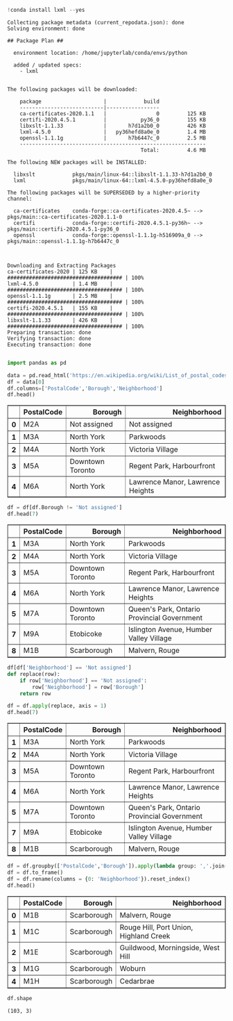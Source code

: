 ```python
!conda install lxml --yes

```

    Collecting package metadata (current_repodata.json): done
    Solving environment: done
    
    ## Package Plan ##
    
      environment location: /home/jupyterlab/conda/envs/python
    
      added / updated specs:
        - lxml
    
    
    The following packages will be downloaded:
    
        package                    |            build
        ---------------------------|-----------------
        ca-certificates-2020.1.1   |                0         125 KB
        certifi-2020.4.5.1         |           py36_0         155 KB
        libxslt-1.1.33             |       h7d1a2b0_0         426 KB
        lxml-4.5.0                 |   py36hefd8a0e_0         1.4 MB
        openssl-1.1.1g             |       h7b6447c_0         2.5 MB
        ------------------------------------------------------------
                                               Total:         4.6 MB
    
    The following NEW packages will be INSTALLED:
    
      libxslt            pkgs/main/linux-64::libxslt-1.1.33-h7d1a2b0_0
      lxml               pkgs/main/linux-64::lxml-4.5.0-py36hefd8a0e_0
    
    The following packages will be SUPERSEDED by a higher-priority channel:
    
      ca-certificates    conda-forge::ca-certificates-2020.4.5~ --> pkgs/main::ca-certificates-2020.1.1-0
      certifi            conda-forge::certifi-2020.4.5.1-py36h~ --> pkgs/main::certifi-2020.4.5.1-py36_0
      openssl            conda-forge::openssl-1.1.1g-h516909a_0 --> pkgs/main::openssl-1.1.1g-h7b6447c_0
    
    
    
    Downloading and Extracting Packages
    ca-certificates-2020 | 125 KB    | ##################################### | 100% 
    lxml-4.5.0           | 1.4 MB    | ##################################### | 100% 
    openssl-1.1.1g       | 2.5 MB    | ##################################### | 100% 
    certifi-2020.4.5.1   | 155 KB    | ##################################### | 100% 
    libxslt-1.1.33       | 426 KB    | ##################################### | 100% 
    Preparing transaction: done
    Verifying transaction: done
    Executing transaction: done



```python

import pandas as pd

data = pd.read_html('https://en.wikipedia.org/wiki/List_of_postal_codes_of_Canada:_M',skiprows=1)
df = data[0]
df.columns=['PostalCode','Borough','Neighborhood']
df.head()
```




<div>
<style scoped>
    .dataframe tbody tr th:only-of-type {
        vertical-align: middle;
    }

    .dataframe tbody tr th {
        vertical-align: top;
    }

    .dataframe thead th {
        text-align: right;
    }
</style>
<table border="1" class="dataframe">
  <thead>
    <tr style="text-align: right;">
      <th></th>
      <th>PostalCode</th>
      <th>Borough</th>
      <th>Neighborhood</th>
    </tr>
  </thead>
  <tbody>
    <tr>
      <th>0</th>
      <td>M2A</td>
      <td>Not assigned</td>
      <td>Not assigned</td>
    </tr>
    <tr>
      <th>1</th>
      <td>M3A</td>
      <td>North York</td>
      <td>Parkwoods</td>
    </tr>
    <tr>
      <th>2</th>
      <td>M4A</td>
      <td>North York</td>
      <td>Victoria Village</td>
    </tr>
    <tr>
      <th>3</th>
      <td>M5A</td>
      <td>Downtown Toronto</td>
      <td>Regent Park, Harbourfront</td>
    </tr>
    <tr>
      <th>4</th>
      <td>M6A</td>
      <td>North York</td>
      <td>Lawrence Manor, Lawrence Heights</td>
    </tr>
  </tbody>
</table>
</div>




```python
df = df[df.Borough != 'Not assigned']
df.head(7)
```




<div>
<style scoped>
    .dataframe tbody tr th:only-of-type {
        vertical-align: middle;
    }

    .dataframe tbody tr th {
        vertical-align: top;
    }

    .dataframe thead th {
        text-align: right;
    }
</style>
<table border="1" class="dataframe">
  <thead>
    <tr style="text-align: right;">
      <th></th>
      <th>PostalCode</th>
      <th>Borough</th>
      <th>Neighborhood</th>
    </tr>
  </thead>
  <tbody>
    <tr>
      <th>1</th>
      <td>M3A</td>
      <td>North York</td>
      <td>Parkwoods</td>
    </tr>
    <tr>
      <th>2</th>
      <td>M4A</td>
      <td>North York</td>
      <td>Victoria Village</td>
    </tr>
    <tr>
      <th>3</th>
      <td>M5A</td>
      <td>Downtown Toronto</td>
      <td>Regent Park, Harbourfront</td>
    </tr>
    <tr>
      <th>4</th>
      <td>M6A</td>
      <td>North York</td>
      <td>Lawrence Manor, Lawrence Heights</td>
    </tr>
    <tr>
      <th>5</th>
      <td>M7A</td>
      <td>Downtown Toronto</td>
      <td>Queen's Park, Ontario Provincial Government</td>
    </tr>
    <tr>
      <th>7</th>
      <td>M9A</td>
      <td>Etobicoke</td>
      <td>Islington Avenue, Humber Valley Village</td>
    </tr>
    <tr>
      <th>8</th>
      <td>M1B</td>
      <td>Scarborough</td>
      <td>Malvern, Rouge</td>
    </tr>
  </tbody>
</table>
</div>




```python
df[df['Neighborhood'] == 'Not assigned']
def replace(row):
    if row['Neighborhood'] == 'Not assigned':
        row['Neighborhood'] = row['Borough']
    return row

df = df.apply(replace, axis = 1)
df.head(7)
```




<div>
<style scoped>
    .dataframe tbody tr th:only-of-type {
        vertical-align: middle;
    }

    .dataframe tbody tr th {
        vertical-align: top;
    }

    .dataframe thead th {
        text-align: right;
    }
</style>
<table border="1" class="dataframe">
  <thead>
    <tr style="text-align: right;">
      <th></th>
      <th>PostalCode</th>
      <th>Borough</th>
      <th>Neighborhood</th>
    </tr>
  </thead>
  <tbody>
    <tr>
      <th>1</th>
      <td>M3A</td>
      <td>North York</td>
      <td>Parkwoods</td>
    </tr>
    <tr>
      <th>2</th>
      <td>M4A</td>
      <td>North York</td>
      <td>Victoria Village</td>
    </tr>
    <tr>
      <th>3</th>
      <td>M5A</td>
      <td>Downtown Toronto</td>
      <td>Regent Park, Harbourfront</td>
    </tr>
    <tr>
      <th>4</th>
      <td>M6A</td>
      <td>North York</td>
      <td>Lawrence Manor, Lawrence Heights</td>
    </tr>
    <tr>
      <th>5</th>
      <td>M7A</td>
      <td>Downtown Toronto</td>
      <td>Queen's Park, Ontario Provincial Government</td>
    </tr>
    <tr>
      <th>7</th>
      <td>M9A</td>
      <td>Etobicoke</td>
      <td>Islington Avenue, Humber Valley Village</td>
    </tr>
    <tr>
      <th>8</th>
      <td>M1B</td>
      <td>Scarborough</td>
      <td>Malvern, Rouge</td>
    </tr>
  </tbody>
</table>
</div>




```python
df = df.groupby(['PostalCode','Borough']).apply(lambda group: ','.join(group['Neighborhood']))
df = df.to_frame()
df = df.rename(columns = {0: 'Neighborhood'}).reset_index()
df.head()
```




<div>
<style scoped>
    .dataframe tbody tr th:only-of-type {
        vertical-align: middle;
    }

    .dataframe tbody tr th {
        vertical-align: top;
    }

    .dataframe thead th {
        text-align: right;
    }
</style>
<table border="1" class="dataframe">
  <thead>
    <tr style="text-align: right;">
      <th></th>
      <th>PostalCode</th>
      <th>Borough</th>
      <th>Neighborhood</th>
    </tr>
  </thead>
  <tbody>
    <tr>
      <th>0</th>
      <td>M1B</td>
      <td>Scarborough</td>
      <td>Malvern, Rouge</td>
    </tr>
    <tr>
      <th>1</th>
      <td>M1C</td>
      <td>Scarborough</td>
      <td>Rouge Hill, Port Union, Highland Creek</td>
    </tr>
    <tr>
      <th>2</th>
      <td>M1E</td>
      <td>Scarborough</td>
      <td>Guildwood, Morningside, West Hill</td>
    </tr>
    <tr>
      <th>3</th>
      <td>M1G</td>
      <td>Scarborough</td>
      <td>Woburn</td>
    </tr>
    <tr>
      <th>4</th>
      <td>M1H</td>
      <td>Scarborough</td>
      <td>Cedarbrae</td>
    </tr>
  </tbody>
</table>
</div>




```python
df.shape
```




    (103, 3)




```python

```
